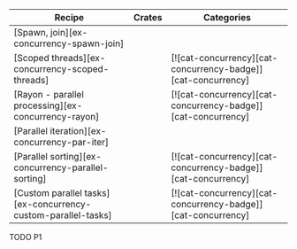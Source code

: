 | Recipe | Crates | Categories |
|--------|--------|------------|
| [Spawn, join][ex-concurrency-spawn-join] |  |  |
| [Scoped threads][ex-concurrency-scoped-threads] |  | [![cat-concurrency][cat-concurrency-badge]][cat-concurrency] |
| [Rayon - parallel processing][ex-concurrency-rayon] |  | [![cat-concurrency][cat-concurrency-badge]][cat-concurrency] |
| [Parallel iteration][ex-concurrency-par-iter] |  |  |
| [Parallel sorting][ex-concurrency-parallel-sorting] |  | [![cat-concurrency][cat-concurrency-badge]][cat-concurrency] |
| [Custom parallel tasks][ex-concurrency-custom-parallel-tasks] |  | [![cat-concurrency][cat-concurrency-badge]][cat-concurrency] |

<div class="hidden">
TODO P1
</div>
